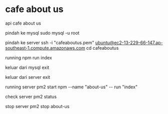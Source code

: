 # cafe about us
api cafe about us

pindah ke mysql
sudo mysql -u root

pindah ke server
ssh -i "cafeaboutus.pem" ubuntu@ec2-13-229-66-147.ap-southeast-1.compute.amazonaws.com
cd cafeaboutus

running
npm run index

keluar dari mysql
exit

keluar dari server
exit

running server 
pm2 start npm --name "about-us" -- run "index" 

check server
pm2 status

stop server
pm2 stop about-us